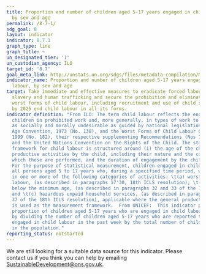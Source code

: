 ```yaml
---
title: Proportion and number of children aged 5-17 years engaged in child labour,
  by sex and age
permalink: /8-7-1/
sdg_goal: 8
layout: indicator
indicator: 8.7.1
graph_type: line
graph_title: ~
un_designated_tier: '1'
un_custodian_agency: ILO
target_id: '8.7'
goal_meta_link: http://unstats.un.org/sdgs/files/metadata-compilation/Metadata-Goal-8.pdf
indicator_name: Proportion and number of children aged 5-17 years engaged in child
  labour, by sex and age
target: Take immediate and effective measures to eradicate forced labour, end modern
  slavery and human trafficking and secure the prohibition and elimination of the
  worst forms of child labour, including recruitment and use of child soldiers, and
  by 2025 end child labour in all its forms.
indicator_definition: "From ILO: The term child labour reflects the engagement of
  children in prohibited work and, more generally, in types of work to be eliminated
  as socially and morally undesirable as guided by national legislation, the ILO Minimum
  Age Convention, 1973 (No. 138), and the Worst Forms of Child Labour Convention,
  1999 (No. 182), their respective supplementing Recommendations (Nos 146 and 190),
  and the United Nations Convention on the Rights of the Child. The statistical measurement
  framework for child labour is structured around (i) the age of the child; (ii) the
  productive activities by the child, including their nature and the conditions under
  which these are performed, and the duration of engagement by the child in such activities.
  For the purpose of statistical measurement, children engaged in child labour include
  all persons aged 5 to 17 years who, during a specified time period, were engaged
  in one or more of the following categories of activities: \t(a) worst forms of child
  labour, (as described in paragraphs 17'30, 18th ICLS resolution); \t(b) employment
  below the minimum age, (as described in paragraphs 32 and 33 of the 18th ICLS resolution);
  and \t(c) hazardous unpaid household services, (as described in paragraphs 36 and
  37 of the 18th ICLS resolution), applicable where the general production boundary
  is used as the measurement framework.  From UNICEF:  This indicator provides the
  proportion of children aged 5-17 years who are engaged in child labour. It is calculated
  by dividing the number of children aged 5-17 years who are reported to have been
  engaged in child labour in the past week by the total number of children aged 5-17
  in the population."
reporting_status: notstarted
---
```


We are still looking for a suitable data source for this indicator. Please contact us if you think you can help by emailing <a href="mailto:SustainableDevelopment@ons.gov.uk">SustainableDevelopment@ons.gov.uk</a>.


